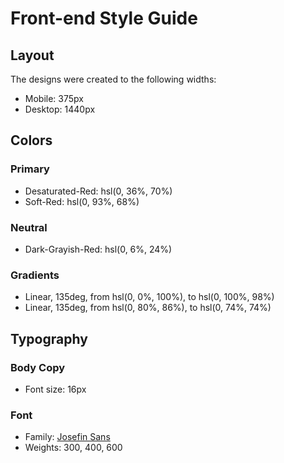 # Front-end Style Guide

## Layout

The designs were created to the following widths:

- Mobile: 375px
- Desktop: 1440px

## Colors

### Primary

- Desaturated-Red: hsl(0, 36%, 70%)
- Soft-Red: hsl(0, 93%, 68%)

### Neutral

- Dark-Grayish-Red: hsl(0, 6%, 24%)

### Gradients

- Linear, 135deg, from hsl(0, 0%, 100%), to hsl(0, 100%, 98%)
- Linear, 135deg, from hsl(0, 80%, 86%), to hsl(0, 74%, 74%)

## Typography

### Body Copy

- Font size: 16px

### Font

- Family: [Josefin Sans](https://fonts.google.com/specimen/Josefin+Sans)
- Weights: 300, 400, 600
